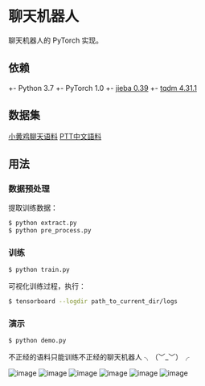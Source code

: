 # 聊天机器人

聊天机器人的 PyTorch 实现。


## 依赖
+- Python 3.7
+- PyTorch 1.0
+- [jieba 0.39](https://github.com/fxsjy/jieba)
+- [tqdm 4.31.1](https://github.com/tqdm/tqdm)

## 数据集

[小黄鸡聊天语料](https://github.com/candlewill/Dialog_Corpus)
[PTT中文語料](https://github.com/zake7749/Gossiping-Chinese-Corpus)

## 用法

### 数据预处理
提取训练数据：
```bash
$ python extract.py
$ python pre_process.py
```

### 训练
```bash
$ python train.py
```

可视化训练过程，执行：
```bash
$ tensorboard --logdir path_to_current_dir/logs
```

### 演示

```bash
$ python demo.py
```

不正经的语料只能训练不正经的聊天机器人 ╮（﹀_﹀）╭

![image](https://github.com/foamliu/Chatbot/raw/master/images/result-1.jpg)
![image](https://github.com/foamliu/Chatbot/raw/master/images/result-2.jpg)
![image](https://github.com/foamliu/Chatbot/raw/master/images/result-3.jpg)
![image](https://github.com/foamliu/Chatbot/raw/master/images/result-4.jpg)
![image](https://github.com/foamliu/Chatbot/raw/master/images/result-5.jpg)
![image](https://github.com/foamliu/Chatbot/raw/master/images/result-6.jpg)
